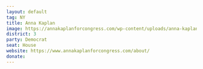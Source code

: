 ```yaml
---
layout: default
tag: NY
title: Anna Kaplan
image: https://annakaplanforcongress.com/wp-content/uploads/anna-kaplan-340x500-2.jpg
district: 3
party: Democrat
seat: House
website: https://www.annakaplanforcongress.com/about/
donate: 
---
```

